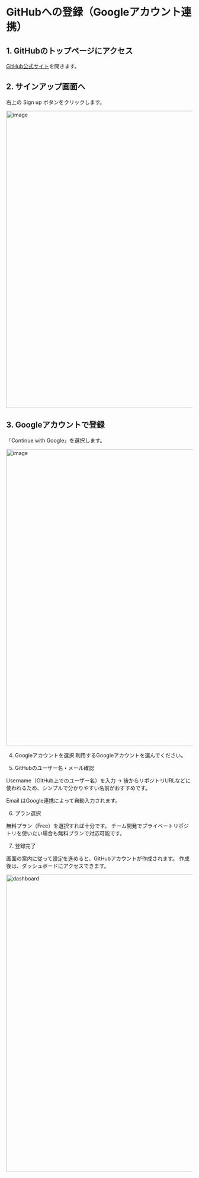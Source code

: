 # GitHubへの登録（Googleアカウント連携）

## 1. GitHubのトップページにアクセス
[GitHub公式サイト](https://github.co.jp/)を開きます。

## 2. サインアップ画面へ
右上の Sign up ボタンをクリックします。

<img width="800" alt="image" src="https://github.com/user-attachments/assets/508af6ed-dfc8-4417-bebd-f3d7181d5b69" />

## 3. Googleアカウントで登録
「Continue with Google」を選択します。

<img width="800" alt="image" src="https://github.com/user-attachments/assets/6d406d07-1f6c-425e-bbe2-84d4c0b01f26" />

4. Googleアカウントを選択
利用するGoogleアカウントを選んでください。

5. GitHubのユーザー名・メール確認

Username（GitHub上でのユーザー名）を入力
→ 後からリポジトリURLなどに使われるため、シンプルで分かりやすい名前がおすすめです。

Email はGoogle連携によって自動入力されます。

6. プラン選択

無料プラン（Free）を選択すれば十分です。
チーム開発でプライベートリポジトリを使いたい場合も無料プランで対応可能です。

7. 登録完了

画面の案内に従って設定を進めると、GitHubアカウントが作成されます。
作成後は、ダッシュボードにアクセスできます。

<img width="800" alt="dashboard" src="https://github.com/user-attachments/assets/2e56b2a1-1af1-41a0-9f39-40ef1ffb4ef7" />
